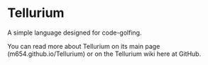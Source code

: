 # Tellurium
A simple language designed for code-golfing.

You can read more about Tellurium on its main page (m654.github.io/Tellurium) or on the Tellurium wiki here at GitHub.
